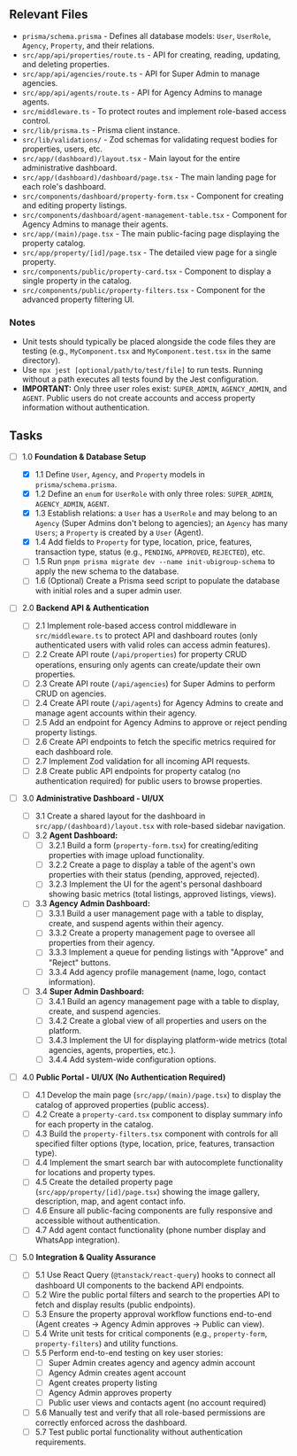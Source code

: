 ## Relevant Files

- `prisma/schema.prisma` - Defines all database models: `User`, `UserRole`, `Agency`, `Property`, and their relations.
- `src/app/api/properties/route.ts` - API for creating, reading, updating, and deleting properties.
- `src/app/api/agencies/route.ts` - API for Super Admin to manage agencies.
- `src/app/api/agents/route.ts` - API for Agency Admins to manage agents.
- `src/middleware.ts` - To protect routes and implement role-based access control.
- `src/lib/prisma.ts` - Prisma client instance.
- `src/lib/validations/` - Zod schemas for validating request bodies for properties, users, etc.
- `src/app/(dashboard)/layout.tsx` - Main layout for the entire administrative dashboard.
- `src/app/(dashboard)/dashboard/page.tsx` - The main landing page for each role's dashboard.
- `src/components/dashboard/property-form.tsx` - Component for creating and editing property listings.
- `src/components/dashboard/agent-management-table.tsx` - Component for Agency Admins to manage their agents.
- `src/app/(main)/page.tsx` - The main public-facing page displaying the property catalog.
- `src/app/property/[id]/page.tsx` - The detailed view page for a single property.
- `src/components/public/property-card.tsx` - Component to display a single property in the catalog.
- `src/components/public/property-filters.tsx` - Component for the advanced property filtering UI.

### Notes

- Unit tests should typically be placed alongside the code files they are testing (e.g., `MyComponent.tsx` and `MyComponent.test.tsx` in the same directory).
- Use `npx jest [optional/path/to/test/file]` to run tests. Running without a path executes all tests found by the Jest configuration.
- **IMPORTANT:** Only three user roles exist: `SUPER_ADMIN`, `AGENCY_ADMIN`, and `AGENT`. Public users do not create accounts and access property information without authentication.

## Tasks

- [ ] 1.0 **Foundation & Database Setup**

  - [x] 1.1 Define `User`, `Agency`, and `Property` models in `prisma/schema.prisma`.
  - [x] 1.2 Define an `enum` for `UserRole` with only three roles: `SUPER_ADMIN`, `AGENCY_ADMIN`, `AGENT`.
  - [x] 1.3 Establish relations: a `User` has a `UserRole` and may belong to an `Agency` (Super Admins don't belong to agencies); an `Agency` has many `Users`; a `Property` is created by a `User` (Agent).
  - [x] 1.4 Add fields to `Property` for type, location, price, features, transaction type, status (e.g., `PENDING`, `APPROVED`, `REJECTED`), etc.
  - [ ] 1.5 Run `pnpm prisma migrate dev --name init-ubigroup-schema` to apply the new schema to the database.
  - [ ] 1.6 (Optional) Create a Prisma seed script to populate the database with initial roles and a super admin user.

- [ ] 2.0 **Backend API & Authentication**

  - [ ] 2.1 Implement role-based access control middleware in `src/middleware.ts` to protect API and dashboard routes (only authenticated users with valid roles can access admin features).
  - [ ] 2.2 Create API route (`/api/properties`) for property CRUD operations, ensuring only agents can create/update their own properties.
  - [ ] 2.3 Create API route (`/api/agencies`) for Super Admins to perform CRUD on agencies.
  - [ ] 2.4 Create API route (`/api/agents`) for Agency Admins to create and manage agent accounts within their agency.
  - [ ] 2.5 Add an endpoint for Agency Admins to approve or reject pending property listings.
  - [ ] 2.6 Create API endpoints to fetch the specific metrics required for each dashboard role.
  - [ ] 2.7 Implement Zod validation for all incoming API requests.
  - [ ] 2.8 Create public API endpoints for property catalog (no authentication required) for public users to browse properties.

- [ ] 3.0 **Administrative Dashboard - UI/UX**

  - [ ] 3.1 Create a shared layout for the dashboard in `src/app/(dashboard)/layout.tsx` with role-based sidebar navigation.
  - [ ] 3.2 **Agent Dashboard:**
    - [ ] 3.2.1 Build a form (`property-form.tsx`) for creating/editing properties with image upload functionality.
    - [ ] 3.2.2 Create a page to display a table of the agent's own properties with their status (pending, approved, rejected).
    - [ ] 3.2.3 Implement the UI for the agent's personal dashboard showing basic metrics (total listings, approved listings, views).
  - [ ] 3.3 **Agency Admin Dashboard:**
    - [ ] 3.3.1 Build a user management page with a table to display, create, and suspend agents within their agency.
    - [ ] 3.3.2 Create a property management page to oversee all properties from their agency.
    - [ ] 3.3.3 Implement a queue for pending listings with "Approve" and "Reject" buttons.
    - [ ] 3.3.4 Add agency profile management (name, logo, contact information).
  - [ ] 3.4 **Super Admin Dashboard:**
    - [ ] 3.4.1 Build an agency management page with a table to display, create, and suspend agencies.
    - [ ] 3.4.2 Create a global view of all properties and users on the platform.
    - [ ] 3.4.3 Implement the UI for displaying platform-wide metrics (total agencies, agents, properties, etc.).
    - [ ] 3.4.4 Add system-wide configuration options.

- [ ] 4.0 **Public Portal - UI/UX (No Authentication Required)**

  - [ ] 4.1 Develop the main page (`src/app/(main)/page.tsx`) to display the catalog of approved properties (public access).
  - [ ] 4.2 Create a `property-card.tsx` component to display summary info for each property in the catalog.
  - [ ] 4.3 Build the `property-filters.tsx` component with controls for all specified filter options (type, location, price, features, transaction type).
  - [ ] 4.4 Implement the smart search bar with autocomplete functionality for locations and property types.
  - [ ] 4.5 Create the detailed property page (`src/app/property/[id]/page.tsx`) showing the image gallery, description, map, and agent contact info.
  - [ ] 4.6 Ensure all public-facing components are fully responsive and accessible without authentication.
  - [ ] 4.7 Add agent contact functionality (phone number display and WhatsApp integration).

- [ ] 5.0 **Integration & Quality Assurance**
  - [ ] 5.1 Use React Query (`@tanstack/react-query`) hooks to connect all dashboard UI components to the backend API endpoints.
  - [ ] 5.2 Wire the public portal filters and search to the properties API to fetch and display results (public endpoints).
  - [ ] 5.3 Ensure the property approval workflow functions end-to-end (Agent creates → Agency Admin approves → Public can view).
  - [ ] 5.4 Write unit tests for critical components (e.g., `property-form`, `property-filters`) and utility functions.
  - [ ] 5.5 Perform end-to-end testing on key user stories:
    - [ ] Super Admin creates agency and agency admin account
    - [ ] Agency Admin creates agent account
    - [ ] Agent creates property listing
    - [ ] Agency Admin approves property
    - [ ] Public user views and contacts agent (no account required)
  - [ ] 5.6 Manually test and verify that all role-based permissions are correctly enforced across the dashboard.
  - [ ] 5.7 Test public portal functionality without authentication requirements.
